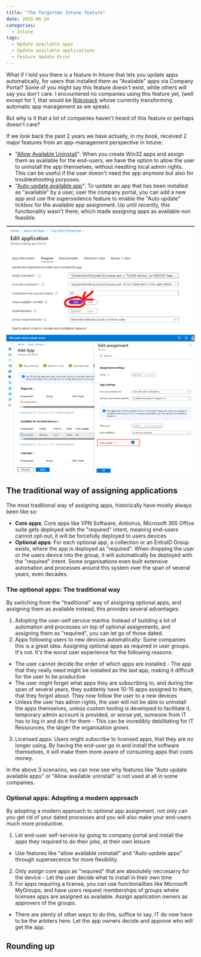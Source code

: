 ```yaml
---
title: "The forgotten Intune feature"
date: 2025-06-24
categories:
  - Intune
tags:
  - Update available apps
  - Update available applications
  - Feature Update Error
---
```


What if I told you there is a feature in Intune that lets you update apps automatically, for users that installed them as "Available" apps via Company Portal? Some of you might say this feature doesn't exist, while others will say you don't care. I encountered no companies using this feature yet, (well except for 1, that would be [Robopack](https://robopack.com/) whose currently transforming automatic app management as we speak).

But why is it that a lot of companies haven't heard of this feature or perhaps doesn't care?

If we look back the past 2 years we have actually, in my book, received 2 major features from an app-management perspective in Intune:

- "[Allow Available Uninstall](https://learn.microsoft.com/en-us/intune/intune-service/apps/apps-win32-add#step-2-program)": When you create Win32 apps and assign them as available for the end-users, we have the option to allow the user to uninstall the app themselves, without needting local admin rights. This can be useful if the user doesn't need the app anymore but also for troubleshooting purposes.
- "[Auto-update available app](https://learn.microsoft.com/en-us/intune/intune-service/apps/apps-win32-supersedence#use-auto-update-with-app-supersedence)": To update an app that has been installed as "available" by a user, user the company portal, you can add a new app and use the supersedence feature to enable the "Auto update" tickbox for the available app assignment. Up until recently, this functionality wasn't there, which made assigning apps as available non feasible.

![UninstallWin32App](/assets/images/2025-06-24-Forgotten-IntuneFeatures/AllowAvailableUninstall.png?raw=true "Uninstall Win32 app")
![UninstallWin32App](/assets/images/2025-06-24-Forgotten-IntuneFeatures/Auto-update-AvailableApp.png?raw=true "Auto update available app")

## The traditional way of assigning applications

The most traditional way of assigning apps, historically have mostly always been like so:

- **Core apps**: Core apps like VPN Software, Antivirus, Microsoft 365 Office suite gets deployed with the "required" intent, meaning end-users cannot opt-out, it will be forcefully deployed to users devices
- **Optional apps**: For each optional app, a collection or an EntraID Group exists, where the app is deployed as "required". When dropping the user or the users device into the group, it will automatically be deployed with the "required" intent. Some organisations even built extensive automation and processes around this system over the span of several years, even decades.

### The optional apps: The traditional way

By switching from the "traditional" way of assigning optional apps, and assigning them as available instead, this provides several advantages:

1. Adopting the user-self service mantra: Instead of building a lot of automation and processes on top of optional assignments, and assigning them as "required", you can let go of those dated.  
2. Apps following users to new devices automatically: Some companies this is a great idea. Assigning optional apps as required in user groups. It's not. It's the worst user experience for the following reasons:
  - The user cannot decide the order of which apps are installed - The app that they really need might be installed as the last app, making it difficult for the user to be productive
  - The user might forget what apps they are subscribing to, and during the span of several years, they suddenly have 10-15 apps assigned to them, that they forgot about. They now follow the user to a new devices
  - Unless the user has admin rights, the user will not be able to uninstall the apps themselves, unless custom tooling is developed to facilitate it, temporary admin account is provided, or worse yet, someone from IT has to log in and do it for them - This can be incredibly debilitating for IT Ressources, the larger the organisation grows
3. Licensed apps: Users might subscribe to licensed apps, that they are no longer using. By having the end-user go in and install the software themselves, it will make them more aware of consuming apps that costs money.

In the above 3 scenarios, we can now see why features like "Auto update available apps" or "Allow available uninstall" is not used at all in some companies.

### Optional apps: Adopting a modern approach

By adopting a modern approach to optional app assignment, not only can you get rid of your dated processes and you will also make your end-users much more productive.

1. Let end-user self-service by going to company portal and install the apps they required to do their jobs, at their own leisure
  - Use features like "allow available uninstall" and "Auto-update apps" through supersecence for more flexibility
2. Only assign core apps as "required" that are absolutely neccesarry for the device - Let the user decide what to install in their own time
3. For apps requiring a license, you can use functionalities like Microsoft MyGroups, and have users request memberships of groups where licenses apps are assigned as available. Assign application owners as approvers of the groups.
  - There are plenty of other ways to do this, suffice to say, IT do now have to be the arbiters here. Let the app owners decide and approve who will get the app.

## Rounding up


